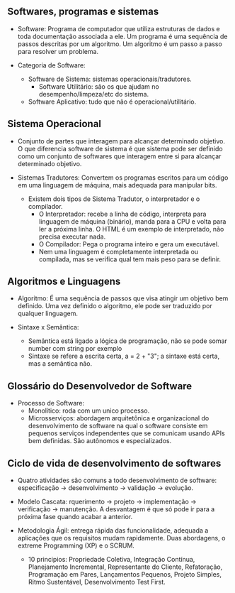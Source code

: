 ## Softwares, programas e sistemas

- Software: Programa de computador que utiliza estruturas de dados e toda documentação associada a ele. Um programa é uma sequência de passos descritas por um algoritmo. Um algoritmo é um passo a passo para resolver um problema.

- Categoria de Software:
    - Software de Sistema: sistemas operacionais/tradutores.
        - Software Utilitário: são os que ajudam no desempenho/limpeza/etc do sistema.
    - Software Aplicativo: tudo que não é operacional/utilitário.

## Sistema Operacional

- Conjunto de partes que interagem para alcançar determinado objetivo. O que diferencia software de sistema é que sistema pode ser definido como um conjunto de softwares que interagem entre si para alcançar determinado objetivo.

- Sistemas Tradutores: Convertem os programas escritos para um código em uma linguagem de máquina, mais adequada para manipular bits.
    - Existem dois tipos de Sistema Tradutor, o interpretador e o compilador.
        - O Interpretador: recebe a linha de código, interpreta para linguagem de máquina (binário), manda para a CPU e volta para ler a próxima linha. O HTML é um exemplo de interpretado, não precisa executar nada.
        - O Compilador: Pega o programa inteiro e gera um executável.
        - Nem uma linguagem é completamente interpretada ou compilada, mas se verifica qual tem mais peso para se definir.

## Algoritmos e Linguagens

- Algoritmo: É uma sequência de passos que visa atingir um objetivo bem definido. Uma vez definido o algoritmo, ele pode ser traduzido por qualquer linguagem.

- Sintaxe x Semântica:
    - Semântica está ligado a lógica de programação, não se pode somar number com string por exemplo
    - Sintaxe se refere a escrita certa, a = 2 + "3"; a sintaxe está certa, mas a semântica não.

## Glossário do Desenvolvedor de Software

- Processo de Software:
    - Monolítico: roda com um unico processo.
    - Microsserviços: abordagem arquitetônica e organizacional do desenvolvimento de software na qual o software consiste em pequenos serviços independentes que se comunicam usando APIs bem definidas. São autônomos e especializados.

## Ciclo de vida de desenvolvimento de softwares

- Quatro atividades são comuns a todo desenvolvimento de software: especificação -> desenvolvimento -> validação -> evolução.

- Modelo Cascata: rquerimento -> projeto -> implementação -> verificação -> manutenção. A desvantagem é que só pode ir para a próxima fase quando acabar a anterior.

- Metodologia Ágil: entrega rápida das funcionalidade, adequada a aplicações que os requisitos mudam rapidamente. Duas abordagens, o extreme Programming (XP) e o SCRUM.
    - 10 principios: Propriedade Coletiva, Integração Contínua, Planejamento Incremental, Representante do Cliente, Refatoração, Programação em Pares, Lançamentos Pequenos, Projeto Simples, Ritmo Sustentável, Desenvolvimento Test First.